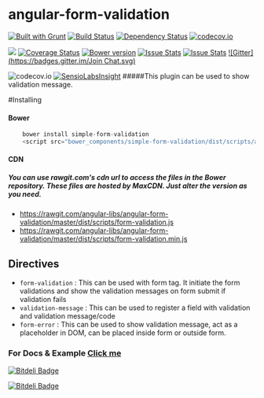 # angular-form-validation
[![Built with Grunt](https://cdn.gruntjs.com/builtwith.png)](http://gruntjs.com/)
[![Build Status](https://travis-ci.org/angular-libs/angular-form-validation.svg?branch=master)](https://travis-ci.org/angular-libs/angular-form-validation)
[![Dependency Status](https://gemnasium.com/angular-libs/angular-form-validation.svg)](https://gemnasium.com/angular-libs/angular-form-validation)
[![codecov.io](https://codecov.io/github/angular-libs/angular-form-validation/coverage.svg?branch=master)](https://codecov.io/github/angular-libs/angular-form-validation?branch=master)

<a href="https://codeclimate.com/github/angular-libs/angular-form-validation"><img src="https://codeclimate.com/github/angular-libs/angular-form-validation/badges/gpa.svg" /></a>
[![Coverage Status](https://coveralls.io/repos/angular-libs/angular-form-validation/badge.svg?branch=master&service=github)](https://coveralls.io/github/angular-libs/angular-form-validation?branch=master)
[![Bower version](https://badge.fury.io/bo/simple-form-validation.svg)](https://badge.fury.io/bo/simple-form-validation)
[![Issue Stats](http://issuestats.com/github/angular-libs/angular-form-validation/badge/pr)](http://issuestats.com/github/angular-libs/angular-form-validation)
[![Issue Stats](http://issuestats.com/github/angular-libs/angular-form-validation/badge/issue)](http://issuestats.com/github/angular-libs/angular-form-validation)
[![Gitter](https://badges.gitter.im/Join Chat.svg)](https://gitter.im/angular-libs?utm_source=badge&utm_medium=badge&utm_campaign=pr-badge)


![codecov.io](https://codecov.io/github/angular-libs/angular-form-validation/branch.svg?branch=master)
[![SensioLabsInsight](https://insight.sensiolabs.com/projects/23f9d0f9-ef29-4a12-84c0-154e335f827e/big.png)](https://insight.sensiolabs.com/projects/23f9d0f9-ef29-4a12-84c0-154e335f827e)
#####This plugin can be used to show validation message.


#Installing
#### Bower
```javascript
    bower install simple-form-validation
    <script src="bower_components/simple-form-validation/dist/scripts/angular-form-validation.js"></script>
```
#### CDN

##### You can use rawgit.com's cdn url to access the files in the Bower repository. These files are hosted by MaxCDN. Just alter the version as you need.

* https://rawgit.com/angular-libs/angular-form-validation/master/dist/scripts/form-validation.js
* https://rawgit.com/angular-libs/angular-form-validation/master/dist/scripts/form-validation.min.js

## Directives
* `form-validation` : This can be used with form tag. It initiate the form validations and show the validation messages on form submit if validation fails
* `validation-message` : This can be used to register a field with validation and validation message/code
* `form-error` : This can be used to show validation message, act as a placeholder in DOM, can be placed inside form or outside form.

### For Docs & Example [Click me](http://angular-libs.github.io/angular-form-validation)
[![Bitdeli Badge](https://d2weczhvl823v0.cloudfront.net/angular-libs/angular-form-validation/trend.png)](https://bitdeli.com/free "Bitdeli Badge")


[![Bitdeli Badge](https://d2weczhvl823v0.cloudfront.net/angular-libs/angular-form-validation/trend.png)](https://bitdeli.com/free "Bitdeli Badge")

